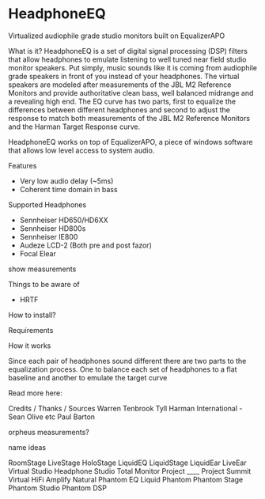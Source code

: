 # HeadphoneEQ
Virtualized audiophile grade studio monitors built on EqualizerAPO

What is it?
HeadphoneEQ is a set of digital signal processing (DSP) filters that allow headphones to emulate listening to well tuned near field studio monitor speakers. Put simply, music sounds like it is coming from audiophile grade speakers in front of you instead of your headphones. The virtual speakers are modeled after measurements of the JBL M2 Reference Monitors and provide authoritative clean bass, well balanced midrange and a revealing high end. The EQ curve has two parts, first to equalize the differences between different headphones and second to adjust the response to match both measurements of the JBL M2 Reference Monitors and the Harman Target Response curve.

HeadphoneEQ works on top of EqualizerAPO, a piece of windows software that allows low level access to system audio.

Features
* Very low audio delay (~5ms)
* Coherent time domain in bass

Supported Headphones
* Sennheiser HD650/HD6XX
* Sennheiser HD800s
* Sennheiser IE800
* Audeze LCD-2 (Both pre and post fazor)
* Focal Elear

show measurements

Things to be aware of
* HRTF

How to install?

Requirements




How it works

Since each pair of headphones sound different there are two parts to the equalization process. One to balance each set of headphones to a flat baseline and another to emulate the target curve 

Read more here:


Credits / Thanks / Sources
Warren Tenbrook
Tyll
Harman International - Sean Olive etc
Paul Barton


 

orpheus measurements?

name ideas

RoomStage
LiveStage
HoloStage
LiquidEQ
LiquidStage
LiquidEar
LiveEar
Virtual Studio
Headphone Studio
Total Monitor
Project ____
Project Summit
Virtual HiFi
Amplify
Natural
Phantom EQ
Liquid Phantom
Phantom Stage
Phantom Studio
Phantom DSP